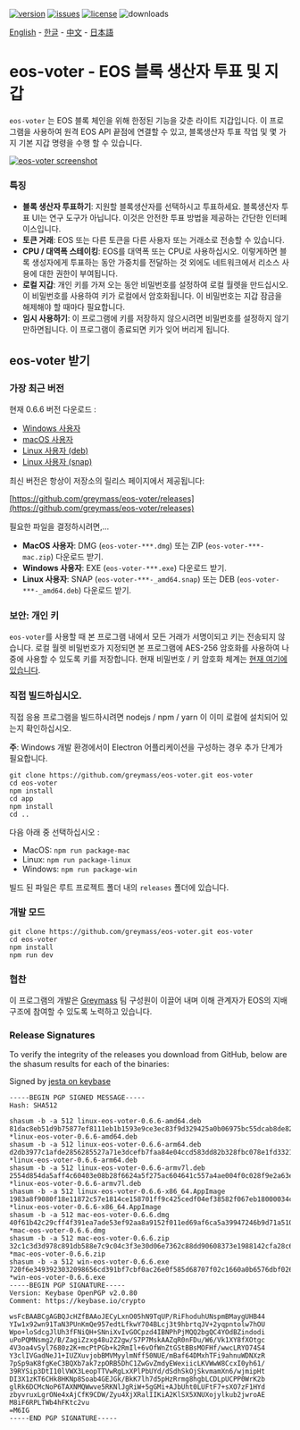 [![version](https://img.shields.io/github/release/greymass/eos-voter/all.svg)](https://github.com/greymass/eos-voter/releases)
[![issues](https://img.shields.io/github/issues/greymass/eos-voter.svg)](https://github.com/greymass/eos-voter/issues)
[![license](https://img.shields.io/badge/license-MIT-blue.svg)](https://raw.githubusercontent.com/greymass/eos-voter/master/LICENSE)
![downloads](https://img.shields.io/github/downloads/greymass/eos-voter/total.svg)

[English](https://github.com/greymass/eos-voter/blob/master/README.md) - [한글](https://github.com/greymass/eos-voter/blob/master/README.kr.md) - [中文](https://github.com/greymass/eos-voter/blob/master/README.zh.md) - [日本語](https://github.com/greymass/eos-voter/blob/master/README.ja.md)

# eos-voter - EOS 블록 생산자 투표 및 지갑

`eos-voter` 는 EOS 블록 체인을 위해 한정된 기능을 갖춘 라이트 지갑입니다. 이 프로그램을 사용하여 원격 EOS API 끝점에 연결할 수 있고, 블록생산자 투표 작업 및 몇 가지 기본 지갑 명령을 수행 할 수 있습니다.

[![eos-voter screenshot](https://raw.githubusercontent.com/greymass/eos-voter/master/eos-voter.png)](https://raw.githubusercontent.com/greymass/eos-voter/master/eos-voter.png)

### 특징

- **블록 생산자 투표하기**: 지원할 블록생산자를 선택하시고 투표하세요. 블록생산자 투표 UI는 연구 도구가 아닙니다. 이것은 안전한 투표 방법을 제공하는 간단한 인터페이스입니다.
- **토큰 거래**: EOS 또는 다른 토큰을 다른 사용자 또는 거래소로 전송할 수 있습니다.
- **CPU / 대역폭 스테이킹**: EOS를 대역폭 또는 CPU로 사용하십시오. 이렇게하면 블록 생성자에게 투표하는 동안 가중치를 전달하는 것 외에도 네트워크에서 리소스 사용에 대한 권한이 부여됩니다.
- **로컬 지갑**: 개인 키를 가져 오는 동안 비밀번호를 설정하여 로컬 월렛을 만드십시오. 이 비밀번호를 사용하여 키가 로컬에서 암호화됩니다. 이 비밀번호는 지갑 잠금을 해제해야 할 때마다 필요합니다.
- **임시 사용하기**: 이 프로그램에 키를 저장하지 않으시려면 비밀번호를 설정하지 않기 만하면됩니다. 이 프로그램이 종료되면 키가 잊어 버리게 됩니다.

## eos-voter 받기

### 가장 최근 버전

현재 0.6.6 버전 다운로드 :

- [Windows 사용자](https://github.com/greymass/eos-voter/releases/download/v0.6.6/win-eos-voter-0.6.6.exe)
- [macOS 사용자](https://github.com/greymass/eos-voter/releases/download/v0.6.6/mac-eos-voter-0.6.6.dmg)
- [Linux 사용자 (deb)](https://github.com/greymass/eos-voter/releases/download/v0.6.6/linux-eos-voter-0.6.6-amd64.snap)
- [Linux 사용자 (snap)](https://github.com/greymass/eos-voter/releases/download/v0.6.6/linux-eos-voter-0.6.6-amd64.snap)

최신 버전은 항상이 저장소의 릴리스 페이지에서 제공됩니다:

[https://github.com/greymass/eos-voter/releases](https://github.com/greymass/eos-voter/releases)

필요한 파일을 결정하시려면,...

- **MacOS 사용자**: DMG (`eos-voter-***.dmg`) 또는 ZIP (`eos-voter-***-mac.zip`) 다운로드 받기.
- **Windows 사용자**: EXE (`eos-voter-***.exe`) 다운로드 받기.
- **Linux 사용자**: SNAP (`eos-voter-***-_amd64.snap`) 또는 DEB (`eos-voter-***-_amd64.deb`) 다운로드 받기.

### 보안: 개인 키

`eos-voter`를 사용할 때 본 프로그램 내에서 모든 거래가 서명이되고 키는 전송되지 않습니다. 로컬 월렛 비밀번호가 지정되면 본 프로그램에 AES-256 암호화를 사용하여 나중에 사용할 수 있도록 키를 저장합니다. 현재 비밀번호 / 키 암호화 체계는 [현재 여기에 있습니다](https://github.com/aaroncox/eos-voter/blob/master/app/shared/actions/wallet.js#L71-L86).

### 직접 빌드하십시오.

직접 응용 프로그램을 빌드하시려면 nodejs / npm / yarn 이 이미 로컬에 설치되어 있는지 확인하십시오.

**주**: Windows 개발 환경에서이 Electron 어플리케이션을 구성하는 경우 추가 단계가 필요합니다.

```
git clone https://github.com/greymass/eos-voter.git eos-voter
cd eos-voter
npm install
cd app
npm install
cd ..
```


다음 아래 중 선택하십시오 :

- MacOS: `npm run package-mac`
- Linux: `npm run package-linux`
- Windows: `npm run package-win`

빌드 된 파일은 루트 프로젝트 폴더 내의 `releases` 폴더에 있습니다.

### 개발 모드

```
git clone https://github.com/greymass/eos-voter.git eos-voter
cd eos-voter
npm install
npm run dev
```

### 협찬

이 프로그램의 개발은 [Greymass](https://greymass.com) 팀 구성원이 이끌어 내며 이해 관계자가 EOS의 지배 구조에 참여할 수 있도록 노력하고 있습니다.

### Release Signatures

To verify the integrity of the releases you download from GitHub, below are the shasum results for each of the binaries:

Signed by [jesta on keybase](https://keybase.io/jesta)

```
-----BEGIN PGP SIGNED MESSAGE-----
Hash: SHA512

shasum -b -a 512 linux-eos-voter-0.6.6-amd64.deb
81dac8eb51d9b75877ef8111eb1b1593e9ce3ec83f9d329425a0b06975bc55dcab8de82db37aa45a70d32372dd87e20c560a815783dd58a195c497be0aa0f089 *linux-eos-voter-0.6.6-amd64.deb
shasum -b -a 512 linux-eos-voter-0.6.6-arm64.deb
d2db3977c1afde2856285527a71e3dcefb7faa84e04ccd583dd82b328fbc078e1fd3321b1f9c8ad18196c558bc46565193f3826b600491954b09e91d2c785421 *linux-eos-voter-0.6.6-arm64.deb
shasum -b -a 512 linux-eos-voter-0.6.6-armv7l.deb
2554d854da5aff4c60403e08b28f6624a5f275ac604641c557a4ae004f0c028f9e2a63ebf431dd04aecaec99588a83f2cab828b6017ea47a89bfa14febef4a08 *linux-eos-voter-0.6.6-armv7l.deb
shasum -b -a 512 linux-eos-voter-0.6.6-x86_64.AppImage
1983a8f9080f18e11872c57e1814ce158701ff9c425cedf04ef38582f067eb18000034c04d1a46a16cee11cba9eb5fa2704f996ea1bbe4ad1c47b4046fa8b76e *linux-eos-voter-0.6.6-x86_64.AppImage
shasum -b -a 512 mac-eos-voter-0.6.6.dmg
40f61b42c29cff4f391ea7ade53ef92aa8a9152f011ed69af6ca5a39947246b9d71a510df78ed1775f59e07b9b8f5afd4374d74017523eabe4d4041eb86d887f *mac-eos-voter-0.6.6.dmg
shasum -b -a 512 mac-eos-voter-0.6.6.zip
32c1c3d3d978c891db588e7c9c04c3f3e30d06e7362c88dd90608373e1988142cfa28c6f361b2c27f0fb53a705ae2f8871d57a03da15da651895ec1c44da2a66 *mac-eos-voter-0.6.6.zip
shasum -b -a 512 win-eos-voter-0.6.6.exe
720f6e3493923032098656cd391bf7cbf0ac26e0f585d68707f02c1660a0b6576dbf02646f2fafa8b7173a81a9f3d6480bbfdcde3e14184aab22b791aeab079e *win-eos-voter-0.6.6.exe
-----BEGIN PGP SIGNATURE-----
Version: Keybase OpenPGP v2.0.80
Comment: https://keybase.io/crypto

wsFcBAABCgAGBQJcHZfBAAoJECyLxnO05hN9TqUP/RiFhoduhUNspmBMaygUHB44
YIw1x92wn91TaN3PUnKmQe957edtLfkwY704BLcj3t9hbrtqJV+2yqpntolw7hOU
Wpo+loSdcgJlUh3fFNiQH+SNniXvIvGOCpzd4IBNPhPjMQQ2bgQC4YOdBZindodi
uPoPQMNsmg2/B/ZagiZzxg48u2Z2gw/S7P7MskAAZqR0nFDu/W6/Vk1XY8fXOtgc
4V3oa4vSyl7680z2K+mcPtPGb+k2RmIl+6vOfWnZtGStBBsMOFHf/wwcLRYO74S4
Y3clIVGadNeJ1+IUZXuvjobBMVMyylmNff50NUE/mBaf64DMxhTFi9ahnuWDNXzR
7pSp9aK8fgKeC3BQXb7ak7zpORB5DhC1ZwGvZmdyEWexiicLKVWwW8CcxI0yh61/
39RYSip3DtI10lVWX3LeopTTVwRgLxXPlPbUYd/dSdhSkOjSkvmamXn6/wjmipHt
DI3X1zKT6CHk8HKNp8Soab4GEJGk/BkK7lh7d5pHzRrmg8hgbLCDLpUCPP0WrK2b
glRk6DCMcNoP6TAXNMQWwve5RKNlJgRiW+5gGMi+AJbUht0LUFtF7+sXO7zF1HYd
zbyvruxLgrONe4xAjCfK9CDW/Zyu4XjXRalIIKiA2KlSX5XNUXojylkub2jwroAE
M8iF6RPLTWb4hFKtc2vu
=M6IG
-----END PGP SIGNATURE-----
```
